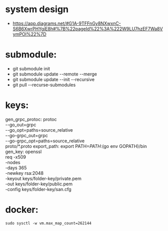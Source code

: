# system design
- https://app.diagrams.net/#G1A-9TFFnGy8NXwxnC-S6B6XwrPHYgjE8h#%7B%22pageId%22%3A%222W9LU7hzEF7Wa8VymPOl%22%7D

# submodule: 
- git submodule init
- git submodule update --remote --merge
- git submodule update --init --recursive
- git pull --recurse-submodules

# keys:
gen_grpc_protoc:
	protoc \
	--go_out=grpc \
	--go_opt=paths=source_relative \
	--go-grpc_out=grpc \
	--go-grpc_opt=paths=source_relative \
	proto/*.proto
export_path:
	export PATH=$PATH:$(go env GOPATH)/bin
gen_key:
	openssl \
		req -x509 \
		-nodes \
		-days 365 \
		-newkey rsa:2048 \
		-keyout keys/folder-key/private.pem \
		-out keys/folder-key/public.pem \
		-config keys/folder-key/san.cfg

# docker:
    sudo sysctl -w vm.max_map_count=262144
